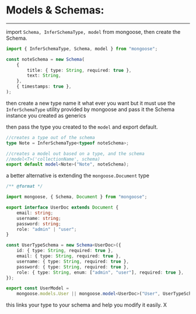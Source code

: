 <!-- @format -->

# Models & Schemas:

---

import `Schema, InferSchemaType, model` from mongoose, then create the Schema.

```typescript
import { InferSchemaType, Schema, model } from "mongoose";

const noteSchema = new Schema(
	{
		title: { type: String, required: true },
		text: String,
	},
	{ timestamps: true },
);
```

then create a new type name it what ever you want but it must use the `InferSchemaType` utility provided by mongoose and pass it the Schema instance you created as generics

then pass the type you created to the `model` and export default.

```typescript
//creates a type out of the schema
type Note = InferSchemaType<typeof noteSchema>;

//creates a model out based on a type, and the schema
//model<T>('collectionName', schema)
export default model<Note>("Note", noteSchema);
```

a better alternative is extending the `mongoose.Document` type

```typescript
/** @format */

import mongoose, { Schema, Document } from "mongoose";

export interface UserDoc extends Document {
	email: string;
	username: string;
	password: string;
	role: "admin" | "user";
}

const UserTypeSchema = new Schema<UserDoc>({
	id: { type: String, required: true },
	email: { type: String, required: true },
	username: { type: String, required: true },
	password: { type: String, required: true },
	role: { type: String, enum: ["admin", "user"], required: true },
});

export const UserModel =
	mongoose.models.User || mongoose.model<UserDoc>("User", UserTypeSchema);
```

this links your type to your schema and help you modify it easily. X
